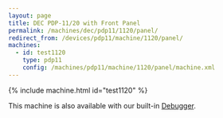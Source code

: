 ```yaml
---
layout: page
title: DEC PDP-11/20 with Front Panel
permalink: /machines/dec/pdp11/1120/panel/
redirect_from: /devices/pdp11/machine/1120/panel/
machines:
  - id: test1120
    type: pdp11
    config: /machines/pdp11/machine/1120/panel/machine.xml
---
```


{% include machine.html id="test1120" %}

This machine is also available with our built-in [Debugger](debugger/).
